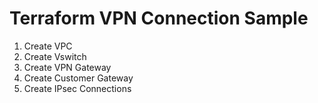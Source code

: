 # Terraform VPN Connection Sample
1. Create VPC
2. Create Vswitch
3. Create VPN Gateway
4. Create Customer Gateway
5. Create IPsec Connections


